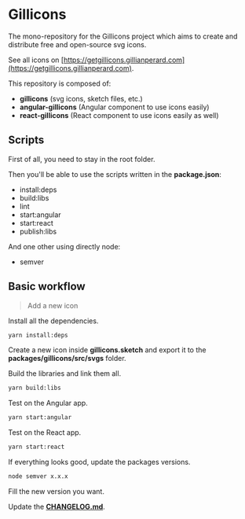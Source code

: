 # Gillicons

The mono-repository for the Gillicons project which aims to create and distribute free and open-source svg icons.

See all icons on [https://getgillicons.gillianperard.com](https://getgillicons.gillianperard.com).

This repository is composed of:

* **gillicons** (svg icons, sketch files, etc.)
* **angular-gillicons** (Angular component to use icons easily)
* **react-gillicons** (React component to use icons easily as well)

## Scripts

First of all, you need to stay in the root folder.

Then you'll be able to use the scripts written in the **package.json**:

* install:deps
* build:libs
* lint
* start:angular
* start:react
* publish:libs

And one other using directly node:

* semver

## Basic workflow

> Add a new icon

Install all the dependencies.

```sh
yarn install:deps
```

Create a new icon inside **gillicons.sketch** and 
export it to the **packages/gillicons/src/svgs** folder.

Build the libraries and link them all.

```sh
yarn build:libs
```

Test on the Angular app.

```sh
yarn start:angular
```

Test on the React app.

```sh
yarn start:react
```

If everything looks good, update the packages versions.

```sh
node semver x.x.x
```

Fill the new version you want.

Update the **[CHANGELOG.md](./CHANGELOG.md)**.
